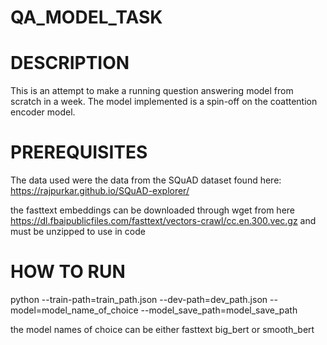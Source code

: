 # QA_MODEL_TASK

# DESCRIPTION

This is an attempt to make a running question answering model from scratch in a week. The model implemented is a spin-off on the coattention encoder model. 

# PREREQUISITES

The data used were the data from the SQuAD dataset found here: https://rajpurkar.github.io/SQuAD-explorer/

the fasttext embeddings can be downloaded through wget from here https://dl.fbaipublicfiles.com/fasttext/vectors-crawl/cc.en.300.vec.gz and must be unzipped to use in code


# HOW TO RUN

python --train-path=train_path.json --dev-path=dev_path.json --model=model_name_of_choice --model_save_path=model_save_path

the model names of choice can be either fasttext big_bert or smooth_bert
